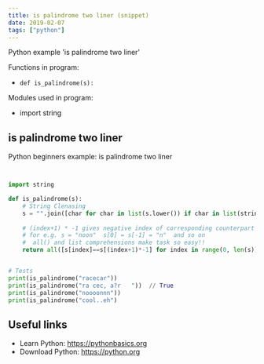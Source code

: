 ```yaml
---
title: is palindrome two liner (snippet)
date: 2019-02-07
tags: ["python"]
---
```

Python example 'is palindrome two liner'

Functions in program: 
* `def is_palindrome(s):`

Modules used in program: 
* import string

## is palindrome two liner

Python beginners example: is palindrome two liner

```python


import string

def is_palindrome(s):
	# String Clenasing
	s = "".join([char for char in list(s.lower()) if char in list(string.ascii_lowercase)])
	
	# (index+1) * -1 gives negative index of corresponding counterpart
	# for e.g. s = "noon"  s[0] = s[-1] = "n"  and so on 
	#  all() and list comprehensions make task so easy!!
	return all([s[index]==s[(index+1)*-1] for index in range(0, len(s))])


# Tests
print(is_palindrome("racecar"))
print(is_palindrome("ra cec, a?r   "))  // True
print(is_palindrome("noooonnn"))
print(is_palindrome("cool..eh")


```

## Useful links

- Learn Python: https://pythonbasics.org
- Download Python: https://python.org
